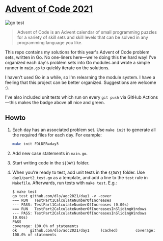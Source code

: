 [Advent of Code 2021](https://adventofcode.com/)
=

![go test](https://github.com/dlo/aoc2021/actions/workflows/main.yml/badge.svg)

> Advent of Code is an Advent calendar of small programming puzzles for a variety of skill sets and skill levels that can be solved in any programming language you like.

This repo contains my solutions for this year's Advent of Code problem sets, written in Go. No one-liners here—we're doing this the hard way! I've organized each day's problem sets into Go modules and wrote a simple runner in `main.go` to quickly iterate on the solutions.

I haven't used Go in a while, so I'm relearning the module system. I have a feeling that this project can be better organized. Suggestions are welcome :).

I've also included unit tests which run on every `git push` via GitHub Actions—this makes the badge above all nice and green.

Howto
-

1. Each day has an associated problem set. Use `make init` to generate all the required files for each day. For example:
   
    ```sh
    make init FOLDER=day3
    ```
   
2. Add new case statements in `main.go`.

3. Start writing code in the `${DAY}` folder.

4. When you're ready to test, add unit tests in the `${DAY}` folder. Use `day1/part2_test.go` as a template, and add a line to the `test` rule in `Makefile`. Afterwards, run tests with `make test`. E.g.:

    ```shell
   $ make test
   go test github.com/dlo/aoc2021/day1 -v -cover
   === RUN   TestPart1CalculateNumberOfIncreases
   --- PASS: TestPart1CalculateNumberOfIncreases (0.00s)
   === RUN   TestPart2CalculateNumberOfIncreasesInSlidingWindows
   --- PASS: TestPart2CalculateNumberOfIncreasesInSlidingWindows (0.00s)
   PASS
   coverage: 100.0% of statements
   ok      github.com/dlo/aoc2021/day1     (cached)        coverage: 100.0% of statements
   ```
